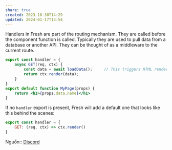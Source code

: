 ```yaml
---
share: true
created: 2023-10-30T14:29
updated: 2024-01-17T13:54
---
```


Handlers in Fresh are part of the routing mechanism. They are called before the component function is called. Typically they are used to pull data from a database or another API. They can be thought of as a middleware to the current route.

```jsx
export const handler = {   
	async GET(req, ctx) {     
		const data = await loadData();     // This triggers HTML rendering     
		return ctx.render(data);   
	} 
}  
export default function MyPage(props) {
	return <h1>{props.data.name}</h1> 
}
```
If no `handler` export is present, Fresh will add a default one that looks like this behind the scenes:

```js
export const handler = {   
	GET: (req, ctx) => ctx.render() 
}
```

Nguồn:: [Discord](https://discord.com/channels/684898665143206084/1192124376645124310/1192126763011158056)
